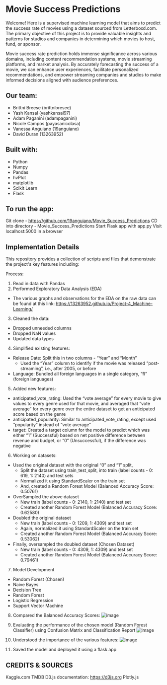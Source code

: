 
# Movie Success Predictions

Welcome! Here is a supervised machine learning model that aims to predict the success rate of movies using a dataset sourced from Letterboxd.com. The primary objective of this project is to provide valuable insights and patterns for studios and companies in determining which movies to host, fund, or sponsor.

Movie success rate prediction holds immense significance across various domains, including content recommendation systems, movie streaming platforms, and market analysis. By accurately forecasting the success of a movie, we can enhance user experiences, facilitate personalized recommendations, and empower streaming companies and studios to make informed decisions aligned with audience preferences.


## Our team:
- Brittni Breese (brittnibresee)
- Yash Kansal (yashkansal97)
- Adam Paganini (adampaganini)
- Nicole Campos (payasanicolasa)
- Vanessa Anguiano (19anguiano)
- David Duran (13263952)

## Built with:
- Python
- Numpy
- Pandas
- hvPlot
- matplotlib
- Scikit Learn
- Flask

## To run the app:
Git clone - https://github.com/19anguiano/Movie_Success_Predictions
CD into directory - Movie_Success_Predictions
Start Flask app with app.py
Visit localhost:5000 in a browser
## Implementation Details
This repository provides a collection of scripts and files that demonstrate the project's key features including:

Process:
1. Read in data with Pandas
2. Performed Exploratory Data Analysis (EDA)
- The various graphs and observations for the EDA on the raw data can be found at this link: https://13263952.github.io/Project-4_Machine-Learning/
3. Cleaned the data:
- Dropped unneeded columns
- Dropped NaN values
- Updated data types
4. Simplified existing features:
- Release Date: Split this in two columns - “Year” and “Month”
  - Used the “Year” column to identify if the movie was released “post-streaming”, i.e., after 2005, or before
- Language: Bundled all foreign languages in a single category, “fl” (foreign languages)
5. Added new features:
- anticipated_vote_rating: Used the “vote average” for every movie to give values to every genre used for that movie, and averaged that “vote average” for every genre over the entire dataset to get an anticipated score based on the genre
- anticipated_popularity: Similar to anticipated_vote_rating, except used “popularity” instead of “vote average”
- target: Created a target column for the model to predict which was either “1” (Successful) based on net positive difference between revenue and budget, or “0” (Unsuccessful), if the difference was negative
6. Working on datasets:
- Used the original dataset with the original “0” and “1” split, 
  - Split the dataset using train_test_split, into train (label counts - 0: 619, 1: 2140) and test sets
  - Normalized it using StandardScaler on the train set
  - And, created a Random Forest Model (Balanced Accuracy Score: 0.50761)
- OverSampled the above dataset
  - New train (label counts - 0: 2140, 1: 2140) and test set
  - Created another Random Forest Model (Balanced Accuracy Score: 0.62580)
- Doubled the original dataset
  - New train (label counts - 0: 1209, 1: 4309) and test set
  - Again, normalized it using StandardScaler on the train set
  - Created another Random Forest Model (Balanced Accuracy Score: 0.53062)
- Finally, oversampled the doubled dataset (Chosen Dataset)
  - New train (label counts - 0: 4309, 1: 4309) and test set
  - Created another Random Forest Model (Balanced Accuracy Score: 0.79461)
7. Model Development
- Random Forest (Chosen)
- Naive Bayes
- Decision Tree
- Random Forest
- Logistic Regression
- Support Vector Machine
8. Compared the Balanced Accuracy Scores:
![image](https://github.com/19anguiano/Movie_Success_Predictions/assets/116750638/ea0aca7b-6e81-4bee-94ad-faf5d2e74aee)


9. Evaluating the performance of the chosen model (Random Forest Classifier) using Confusion Matrix and Classification Report
![image](https://github.com/19anguiano/Movie_Success_Predictions/assets/116750638/edc1c4a0-a5cc-461c-abab-c40da348612a)


10. Understood the importance of the various features:
![image](https://github.com/19anguiano/Movie_Success_Predictions/assets/116750638/b3afc54c-a103-4314-934b-401c9d2cbf3b)


11. Saved the model and deployed it using a flask app



## CREDITS & SOURCES
Kaggle.com
TMDB 
D3.js documentation: https://d3js.org
Plotly.js
